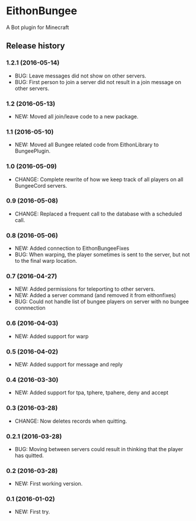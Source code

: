# EithonBungee

A Bot plugin for Minecraft

## Release history

### 1.2.1 (2016-05-14)

* BUG: Leave messages did not show on other servers.
* BUG: First person to join a server did not result in a join message on other servers.

### 1.2 (2016-05-13)

* NEW: Moved all join/leave code to a new package.

### 1.1 (2016-05-10)

* NEW: Moved all Bungee related code from EithonLibrary to BungeePlugin.

### 1.0 (2016-05-09)

* CHANGE: Complete rewrite of how we keep track of all players on all BungeeCord servers.

### 0.9 (2016-05-08)

* CHANGE: Replaced a frequent call to the database with a scheduled call.

### 0.8 (2016-05-06)

* NEW: Added connection to EithonBungeeFixes
* BUG: When warping, the player sometimes is sent to the server, but not to the final warp location.

### 0.7 (2016-04-27)

* NEW: Added permissions for teleporting to other servers.
* NEW: Added a server command (and removed it from eithonfixes)
* BUG: Could not handle list of bungee players on server with no bungee connnection

### 0.6 (2016-04-03)

* NEW: Added support for warp

### 0.5 (2016-04-02)

* NEW: Added support for message and reply

### 0.4 (2016-03-30)

* NEW: Added support for tpa, tphere, tpahere, deny and accept

### 0.3 (2016-03-28)

* CHANGE: Now deletes records when quitting.

### 0.2.1 (2016-03-28)

* BUG: Moving between servers could result in thinking that the player has quitted.

### 0.2 (2016-03-28)

* NEW: First working version.

### 0.1 (2016-01-02)

* NEW: First try. 
